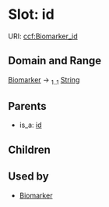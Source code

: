 
# Slot: id




URI: [ccf:Biomarker_id](http://purl.org/ccf/Biomarker_id)


## Domain and Range

[Biomarker](Biomarker.md) &#8594;  <sub>1..1</sub> [String](types/String.md)

## Parents

 *  is_a: [id](id.md)

## Children


## Used by

 * [Biomarker](Biomarker.md)
